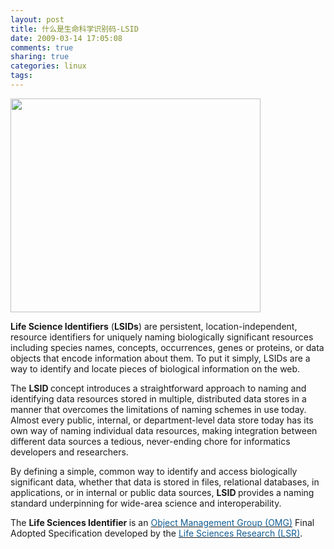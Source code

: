 ```yaml
---
layout: post
title: 什么是生命科学识别码-LSID
date: 2009-03-14 17:05:08
comments: true
sharing: true
categories: linux
tags: 
---
```


<p>
<img src="/Blogs/image.axd?picture=2009%2f3%2fvtheme6.jpg" alt="" width="400" height="342" /> 
</p>
<p class="bodytext">
<strong>Life Science Identifiers</strong> (<strong>LSIDs</strong>) are persistent, location-independent, resource identifiers for uniquely naming biologically significant resources including species names, concepts, occurrences, genes or proteins, or data objects that encode information about them. To put it simply, LSIDs are a way to identify and locate pieces of biological information on the web. 
</p>
<p class="bodytext">
The <strong>LSID </strong>concept introduces a straightforward approach to naming and identifying data resources stored in multiple, distributed data stores in a manner that overcomes the limitations of naming schemes in use today. Almost every public, internal, or department-level data store today has its own way of naming individual data resources, making integration between different data sources a tedious, never-ending chore for informatics developers and researchers. 
</p>
<p class="bodytext">
By defining a simple, common way to identify and access biologically significant data, whether that data is stored in files, relational databases, in applications, or in internal or public data sources, <strong>LSID </strong>provides a naming standard underpinning for wide-area science and interoperability. 
</p>
<p class="bodytext">
The <strong>Life Sciences Identifier </strong>is an <a href="http://www.omg.org/" target="_blank" title="Object Management Group" class="external-link-new-window"><font color="#135e93">Object Management Group (OMG)</font></a> Final Adopted Specification developed by the <a href="http://www.omg.org/lsr/" target="_blank" title="OMG Life Sciences Research Group Website" class="external-link-new-window"><font color="#135e93">Life Sciences Research (LSR)</font></a>. 
</p>

